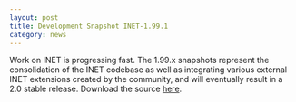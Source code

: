 ```yaml
---
layout: post
title: Development Snapshot INET-1.99.1
category: news
---
```


Work on INET is progressing fast. The 1.99.x snapshots represent the
consolidation of the INET codebase as well as integrating various external
INET extensions created by the community, and will eventually result in a
2.0 stable release. Download the source [here](/Download.html).


